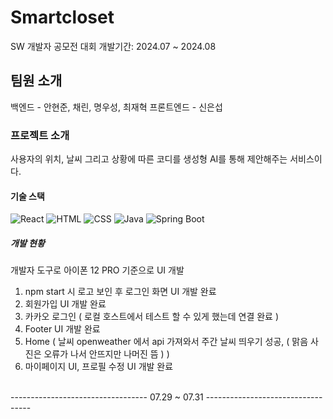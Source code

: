 # Smartcloset
SW 개발자 공모전 대회
개발기간: 2024.07 ~ 2024.08

## 팀원 소개
백엔드 - 안현준, 채린, 명우성, 최재혁
프론트엔드 - 신은섭

### 프로젝트 소개
사용자의 위치, 날씨 그리고 상황에 따른 코디를 생성형 AI를 통해 제안해주는 서비스이다.

#### 기술 스택
![React](https://img.shields.io/badge/React-61DAFB?style=flat&logo=React&logoColor=white)
![HTML](https://img.shields.io/badge/HTML-E34F26?style=flat&logo=HTML5&logoColor=white)
![CSS](https://img.shields.io/badge/CSS-1572B6?style=flat&logo=CSS3&logoColor=white)
![Java](https://img.shields.io/badge/Java-007396?style=flat&logo=Java&logoColor=white)
![Spring Boot](https://img.shields.io/badge/Spring%20Boot-6DB33F?style=flat&logo=Spring%20Boot&logoColor=white)

##### 개발 현황
개발자 도구로 아이폰 12 PRO 기준으로 UI 개발
1. npm start 시 로고 보인 후 로그인 화면 UI 개발 완료
2. 회원가입 UI 개발 완료
3. 카카오 로그인 ( 로컬 호스트에서 테스트 할 수 있게 했는데 연결 완료 )
4. Footer UI 개발 완료
5. Home ( 날씨 openweather 에서 api 가져와서 주간 날씨 띄우기 성공, ( 맑음 사진은 오류가 나서 안뜨지만 나머진 뜸 ) )
6. 마이페이지 UI, 프로필 수정 UI 개발 완료
</br>
----------------------------------   07.29 ~ 07.31  ---------------------------------- 
